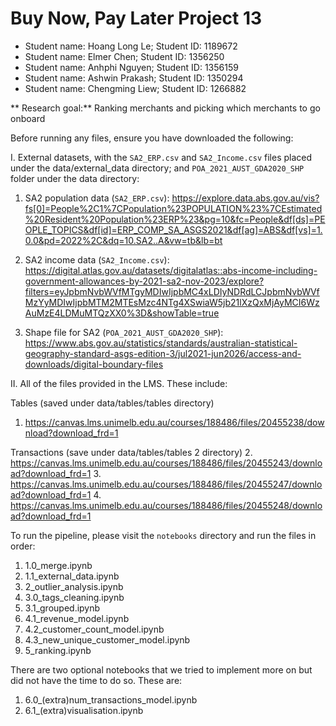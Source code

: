 # Buy Now, Pay Later Project 13
- Student name: Hoang Long Le; Student ID: 1189672
- Student name: Elmer Chen; Student ID: 1356250
- Student name: Anhphi Nguyen; Student ID: 1356159
- Student name:  Ashwin Prakash; Student ID: 1350294
- Student name:  Chengming Liew; Student ID: 1266882

** Research goal:** Ranking merchants and picking which merchants to go onboard

Before running any files, ensure you have downloaded the following:

I. External datasets, with the `SA2_ERP.csv` and `SA2_Income.csv` files placed under the data/external_data directory; and `POA_2021_AUST_GDA2020_SHP` folder under the data directory:

1. SA2 population data (`SA2_ERP.csv`): https://explore.data.abs.gov.au/vis?fs[0]=People%2C1%7CPopulation%23POPULATION%23%7CEstimated%20Resident%20Population%23ERP%23&pg=10&fc=People&df[ds]=PEOPLE_TOPICS&df[id]=ERP_COMP_SA_ASGS2021&df[ag]=ABS&df[vs]=1.0.0&pd=2022%2C&dq=10.SA2..A&vw=tb&lb=bt

2. SA2 income data (`SA2_Income.csv`): https://digital.atlas.gov.au/datasets/digitalatlas::abs-income-including-government-allowances-by-2021-sa2-nov-2023/explore?filters=eyJpbmNvbWVfMTgyMDIwIjpbMC4xLDIyNDRdLCJpbmNvbWVfMzYyMDIwIjpbMTM2MTEsMzc4NTg4XSwiaW5jb21lXzQxMjAyMCI6WzAuMzE4LDMuMTQzXX0%3D&showTable=true

3. Shape file for SA2 (`POA_2021_AUST_GDA2020_SHP`): https://www.abs.gov.au/statistics/standards/australian-statistical-geography-standard-asgs-edition-3/jul2021-jun2026/access-and-downloads/digital-boundary-files


II. All of the files provided in the LMS. These include:

Tables (saved under data/tables/tables directory)
1. https://canvas.lms.unimelb.edu.au/courses/188486/files/20455238/download?download_frd=1

Transactions (save under data/tables/tables 2 directory)
2. https://canvas.lms.unimelb.edu.au/courses/188486/files/20455243/download?download_frd=1
3. https://canvas.lms.unimelb.edu.au/courses/188486/files/20455247/download?download_frd=1
4. https://canvas.lms.unimelb.edu.au/courses/188486/files/20455248/download?download_frd=1

To run the pipeline, please visit the `notebooks` directory and run the files in order:
1. 1.0_merge.ipynb 
2. 1.1_external_data.ipynb 
3. 2_outlier_analysis.ipynb 
4. 3.0_tags_cleaning.ipynb 
5. 3.1_grouped.ipynb 
6. 4.1_revenue_model.ipynb 
7. 4.2_customer_count_model.ipynb
8. 4.3_new_unique_customer_model.ipynb
9. 5_ranking.ipynb

There are two optional notebooks that we tried to implement more on but did not have the time to do so. These are:
1. 6.0_(extra)num_transactions_model.ipynb
2. 6.1_(extra)visualisation.ipynb